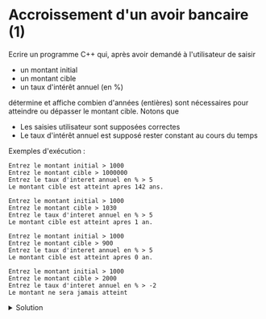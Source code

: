 # Accroissement d'un avoir bancaire (1)

Ecrire un programme C++ qui, après avoir demandé à l'utilisateur de saisir 
- un montant initial 
- un montant cible
- un taux d'intérêt annuel (en %)

détermine et affiche combien d'années (entières) sont nécessaires pour atteindre ou dépasser le montant cible. Notons que 
- Les saisies utilisateur sont supposées correctes
- Le taux d'intérêt annuel est supposé rester constant au cours du temps

Exemples d'exécution : 

~~~
Entrez le montant initial > 1000
Entrez le montant cible > 1000000
Entrez le taux d'interet annuel en % > 5
Le montant cible est atteint apres 142 ans.
~~~

~~~
Entrez le montant initial > 1000
Entrez le montant cible > 1030
Entrez le taux d'interet annuel en % > 5
Le montant cible est atteint apres 1 an.
~~~

~~~
Entrez le montant initial > 1000
Entrez le montant cible > 900
Entrez le taux d'interet annuel en % > 5
Le montant cible est atteint apres 0 an.
~~~

~~~
Entrez le montant initial > 1000
Entrez le montant cible > 2000
Entrez le taux d'interet annuel en % > -2
Le montant ne sera jamais atteint
~~~

<details>
<summary>Solution</summary>

~~~cpp
#include <iostream>
#include <cstdlib>

using namespace std;

int main() {
   cout << "Entrez le montant initial > ";
   double montant_initial; // en CHF
   cin >> montant_initial;

   cout << "Entrez le montant cible > ";
   double montant_cible; // en CHF
   cin >> montant_cible;

   cout << "Entrez le taux d'interet annuel en % > ";
   double taux_interet_annuel; // en %
   cin >> taux_interet_annuel;

   // cas particulier
   if (montant_initial < montant_cible and taux_interet_annuel <= 0.0) {
      cout << "Le montant cible ne sera jamais atteint" << endl;
      return EXIT_SUCCESS;
   }
   
   double montant = montant_initial;
   int nb_annees = 0;
   while (montant < montant_cible) {
      ++nb_annees;
      montant = montant * (1.0 + taux_interet_annuel / 100.0);
   }

   cout << "Le montant cible est atteint apres "
        << nb_annees << " an" << (nb_annees > 1 ? "s" : "") << "." << endl;

   return EXIT_SUCCESS;
}
~~~
</details>

